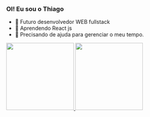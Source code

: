 ### OI! Eu sou o Thiago

- 🔭 Futuro desenvolvedor WEB fullstack
- 🌱 Aprendendo React js
- 🤔 Precisando de ajuda para gerenciar o meu tempo.
<div>
  <a href="https://github.com/TsMuniz">
  <img height="180em" src="https://github-readme-stats.vercel.app/api?username=TsMuniz&show_icons=true&theme=dracula&include_all_commits=true&count_private=true"/>
  <img height="180em" src="https://github-readme-stats.vercel.app/api/top-langs/?username=TsMuniz&layout=compact&langs_count=7&theme=dracula"/>
</div>

